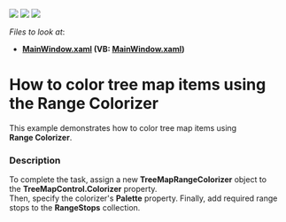 <!-- default badges list -->
![](https://img.shields.io/endpoint?url=https://codecentral.devexpress.com/api/v1/VersionRange/128572013/15.2.4%2B)
[![](https://img.shields.io/badge/Open_in_DevExpress_Support_Center-FF7200?style=flat-square&logo=DevExpress&logoColor=white)](https://supportcenter.devexpress.com/ticket/details/T307568)
[![](https://img.shields.io/badge/📖_How_to_use_DevExpress_Examples-e9f6fc?style=flat-square)](https://docs.devexpress.com/GeneralInformation/403183)
<!-- default badges end -->
<!-- default file list -->
*Files to look at*:

* **[MainWindow.xaml](./CS/TreeMapRangeColorizerSample/MainWindow.xaml) (VB: [MainWindow.xaml](./VB/TreeMapRangeColorizerSample/MainWindow.xaml))**
<!-- default file list end -->
# How to color tree map items using the Range Colorizer


This example demonstrates how to color tree map items using <strong>Range Colorizer</strong>.


<h3>Description</h3>

<p>To complete the task, assign&nbsp;a new&nbsp;<strong>TreeMapRangeColorizer</strong>&nbsp;object&nbsp;to the&nbsp;<strong>TreeMapControl.Colorizer</strong>&nbsp;property.<br />Then, specify the colorizer's&nbsp;<strong>Palette</strong>&nbsp;property. Finally, add required range stops to the&nbsp;<strong>RangeStops</strong>&nbsp;collection.</p>

<br/>


